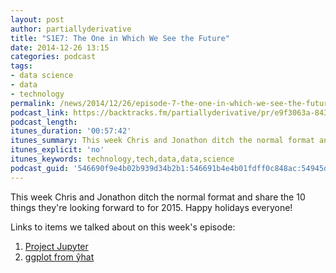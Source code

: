 ```yaml
---
layout: post
author: partiallyderivative
title: "S1E7: The One in Which We See the Future"
date: 2014-12-26 13:15
categories: podcast
tags:
- data science
- data
- technology
permalink: /news/2014/12/26/episode-7-the-one-in-which-we-see-the-future
podcast_link: https://backtracks.fm/partiallyderivative/pr/e9f3063a-843d-11e7-86c7-0e84392478bc/partially_derivative_episode_7.mp3?s=1
podcast_length:
itunes_duration: '00:57:42'
itunes_summary: This week Chris and Jonathon ditch the normal format and share the 10 things they're looking forward to for 2015. Happy holidays everyone!
itunes_explicit: 'no'
itunes_keywords: technology,tech,data,data,science
podcast_guid: '546690f9e4b02b939d34b2b1:546691b4e4b01fdff0c848ac:54945d2de4b0cc2ff6085bda'
---
```


This week Chris and Jonathon ditch the normal format and share the 10
things they're looking forward to for 2015. Happy holidays everyone! 

<div id="backtracks-player" data-bt-embed="https://player.backtracks.fm/partiallyderivative/partially-derivative/m/s1e7-the-one-in-which-we-see-the-future" data-bt-theme="light" data-bt-show-art-cover="true" data-bt-show-comments="false"></div><script>(function(p,l,a,y,e,r,s){if(p[y]) return;if(p[e]) return p[e]();s=l.createElement(a);l.head.appendChild((s.async=p[y]=true,s.src=r,s))}(window,document,"script","__btL","__btR","https://player.backtracks.fm/embedder.js"))</script>

Links to items we talked about on this week's episode:

1.  [Project Jupyter](http://jupyter.org/)
2.  [ggplot from ŷhat](http://ggplot.yhathq.com/)
